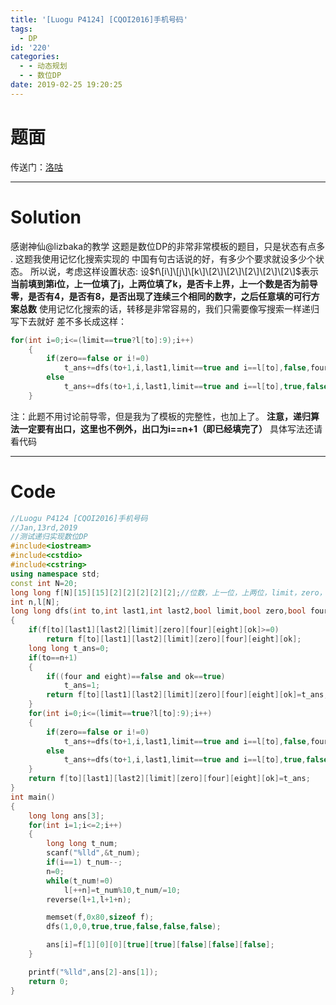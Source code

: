 ```yaml
---
title: '[Luogu P4124] [CQOI2016]手机号码'
tags:
  - DP
id: '220'
categories:
  - - 动态规划
  - - 数位DP
date: 2019-02-25 19:20:25
---
```


# 题面

传送门：[洛咕](https://www.luogu.org/problemnew/show/P4124)

* * *

# Solution

感谢神仙@lizbaka的教学 这题是数位DP的非常非常模板的题目，只是状态有点多 . 这题我使用记忆化搜索实现的 中国有句古话说的好，有多少个要求就设多少个状态。 所以说，考虑这样设置状态: 设$f\[i\]\[j\]\[k\]\[2\]\[2\]\[2\]\[2\]\[2\]$表示**当前填到第i位，上一位填了j，上两位填了k，是否卡上界，上一个数是否为前导零，是否有4，是否有8，是否出现了连续三个相同的数字，之后任意填的可行方案总数** 使用记忆化搜索的话，转移是非常容易的，我们只需要像写搜索一样递归写下去就好 差不多长成这样：

```cpp
for(int i=0;i<=(limit==true?l[to]:9);i++)
    {
        if(zero==false or i!=0)
            t_ans+=dfs(to+1,i,last1,limit==true and i==l[to],false,four or i==4,eight or i==8,ok==true or(last1==last2 and last2==i));
        else
            t_ans+=dfs(to+1,i,last1,limit==true and i==l[to],true,false,false,false);
    }
```

注：此题不用讨论前导零，但是我为了模板的完整性，也加上了。 **注意，递归算法一定要有出口，这里也不例外，出口为i==n+1（即已经填完了）** 具体写法还请看代码

* * *

# Code

```cpp
//Luogu P4124 [CQOI2016]手机号码
//Jan,13rd,2019
//测试递归实现数位DP
#include<iostream>
#include<cstdio>
#include<cstring>
using namespace std;
const int N=20;
long long f[N][15][15][2][2][2][2][2];//位数，上一位，上两位，limit，zero，4，8，OK
int n,l[N];
long long dfs(int to,int last1,int last2,bool limit,bool zero,bool four,bool eight,bool ok)
{
    if(f[to][last1][last2][limit][zero][four][eight][ok]>=0) 
        return f[to][last1][last2][limit][zero][four][eight][ok];
    long long t_ans=0;  
    if(to==n+1) 
    {
        if((four and eight)==false and ok==true)
            t_ans=1;
        return f[to][last1][last2][limit][zero][four][eight][ok]=t_ans; 
    }
    for(int i=0;i<=(limit==true?l[to]:9);i++)
    {
        if(zero==false or i!=0)
            t_ans+=dfs(to+1,i,last1,limit==true and i==l[to],false,four or i==4,eight or i==8,ok==true or(last1==last2 and last2==i));
        else
            t_ans+=dfs(to+1,i,last1,limit==true and i==l[to],true,false,false,false);
    }
    return f[to][last1][last2][limit][zero][four][eight][ok]=t_ans;
}
int main()
{
    long long ans[3];
    for(int i=1;i<=2;i++)
    {
        long long t_num;
        scanf("%lld",&t_num);
        if(i==1) t_num--;
        n=0;
        while(t_num!=0)
            l[++n]=t_num%10,t_num/=10;
        reverse(l+1,l+1+n);

        memset(f,0x80,sizeof f);
        dfs(1,0,0,true,true,false,false,false);

        ans[i]=f[1][0][0][true][true][false][false][false];
    }

    printf("%lld",ans[2]-ans[1]);
    return 0;
}

```
